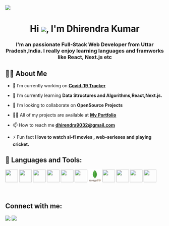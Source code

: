 <a href="#"><img width="60%" height="auto" src="https://i.imgur.com/iXuL1HG.png" height="150px" margin="0 auto"/></a>

<h1 align="center">Hi <img src="https://raw.githubusercontent.com/MartinHeinz/MartinHeinz/master/wave.gif" width="30px">, I'm Dhirendra Kumar</h1>
<h3 align="center">I'm an passionate Full-Stack Web Developer from Uttar Pradesh,India. I really enjoy learning languages and framworks like React, Next.js etc</h3>


## 🙋‍♂️ About Me

- 🔭 I’m currently working on **[Covid-19 Tracker](https://covid-19-tracker-e4bda.web.app/)**

- 🌱 I’m currently learning **Data Structures and Algorithms,React,Next.js.**

- 👯 I’m looking to collaborate on **OpenSource Projects**

- 👨‍💻 All of my projects are available at **[My Portfolio](https://blissful-varahamihira-ee076d.netlify.app)**

- 📫 How to reach me **dhirendra9032@gmail.com**

- ⚡ Fun fact **I love to watch si-fi movies , web-serieses and playing cricket.**

## 🚀 Languages and Tools:

<p align="left"> 
     <img width="40" height="40" src="https://img.icons8.com/color/2x/html-5.png"/> 
     <img width="40" height="40" src="https://img.icons8.com/color/2x/css3.png"/>
     <img width="40" height="40" src="https://img.icons8.com/color/2x/javascript.png"/>
     <img width="40" height="40" src="https://img.icons8.com/color/48/000000/react-native.png">    
     <img width="40" height="40" src="https://img.icons8.com/color/2x/redux.png"/>
     <img width="40" height="40" src="https://img.icons8.com/color/48/000000/bootstrap.png"/>
     <img width="40" height="40" src="https://raw.githubusercontent.com/devicons/devicon/master/icons/mongodb/mongodb-original-wordmark.svg"/>
     <img width="40" height="40" src="https://w7.pngwing.com/pngs/846/87/png-transparent-mean-solution-stack-express-js-node-js-javascript-github-text-trademark-logo-thumbnail.png"/>    
     <img width="40" height="40" src="https://img.icons8.com/color/2x/material-ui.png"/>
     <img width="40" height="40" src="https://img.icons8.com/color/48/000000/git.png"/>
     <img width="40" height="40" src="https://nodejs.org/static/images/logos/nodejs-new-pantone-black.svg"/>
    
     
     
   
</p>

<!-- [![React Badge](https://img.shields.io/badge/-React-61DBFB?style=for-the-badge&labelColor=black&logo=react&logoColor=61DBFB)](#)  [![Javascript Badge](https://img.shields.io/badge/-Javascript-F0DB4F?style=for-the-badge&labelColor=black&logo=javascript&logoColor=F0DB4F)](#) [![Typescript Badge](https://img.shields.io/badge/-Typescript-007acc?style=for-the-badge&labelColor=black&logo=typescript&logoColor=007acc)](#) [![Nodejs Badge](https://img.shields.io/badge/-Nodejs-3C873A?style=for-the-badge&labelColor=black&logo=node.js&logoColor=3C873A)](#) [![GraphQL Badge](https://img.shields.io/badge/-GraphQl-e535ab?style=for-the-badge&labelColor=black&logo=node.js&logoColor=e535ab)](#) -->
<br/>


## Connect with me:
<p align="left">

<a href = "https://www.linkedin.com/in/dhirendra-kumar-9b6986148/"><img src="https://img.icons8.com/fluent/48/000000/linkedin.png"/></a>
<a href = "https://twitter.com/dhirendrakr9032"><img src="https://img.icons8.com/fluent/48/000000/twitter.png"/></a>


</p>
